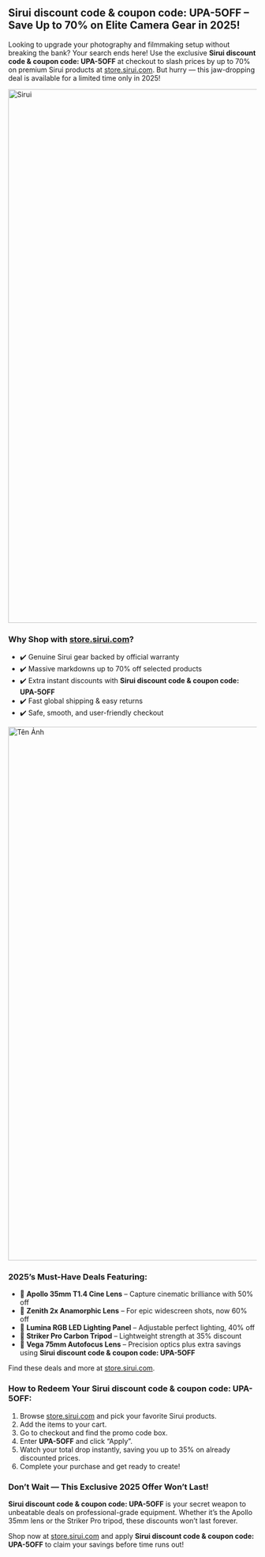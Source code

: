 <h2><strong>Sirui discount code & coupon code: UPA-5OFF – Save Up to 70% on Elite Camera Gear in 2025!</strong></h2>
<p>Looking to upgrade your photography and filmmaking setup without breaking the bank? Your search ends here! Use the exclusive <strong>Sirui discount code & coupon code: UPA-5OFF</strong> at checkout to slash prices by up to 70% on premium Sirui products at <a href="https://store.sirui.com/?sca_ref=8845442.lYfQapkN7X&utm_source=affiliates&utm_medium=uppromote&utm_campaign=8845442" target="_blank">store.sirui.com</a>. But hurry — this jaw-dropping deal is available for a limited time only in 2025!</p>
<img src="https://images.mirror-media.xyz/publication-images/-EA0HxVf3MamRzJ5gS83p.png?height=315&width=630" alt="Sirui" width="1080">
<h3>Why Shop with <a href="https://store.sirui.com/?sca_ref=8845442.lYfQapkN7X&utm_source=affiliates&utm_medium=uppromote&utm_campaign=8845442" target="_blank">store.sirui.com</a>?</h3>
<ul>
<li>✔️ Genuine Sirui gear backed by official warranty</li>
<li>✔️ Massive markdowns up to 70% off selected products</li>
<li>✔️ Extra instant discounts with <strong>Sirui discount code & coupon code: UPA-5OFF</strong></li>
<li>✔️ Fast global shipping & easy returns</li>
<li>✔️ Safe, smooth, and user-friendly checkout</li>
</ul>
<img src="https://images.mirror-media.xyz/publication-images/PmbB0Xmu87bC0DVzsmMwt.jpeg?height=540&width=1080" alt="Tên Ảnh" width="1080">
<h3>2025’s Must-Have Deals Featuring:</h3>
<ul>
<li>🎥 <strong>Apollo 35mm T1.4 Cine Lens</strong> – Capture cinematic brilliance with 50% off</li>
<li>🎥 <strong>Zenith 2x Anamorphic Lens</strong> – For epic widescreen shots, now 60% off</li>
<li>🎥 <strong>Lumina RGB LED Lighting Panel</strong> – Adjustable perfect lighting, 40% off</li>
<li>🎥 <strong>Striker Pro Carbon Tripod</strong> – Lightweight strength at 35% discount</li>
<li>🎥 <strong>Vega 75mm Autofocus Lens</strong> – Precision optics plus extra savings using <strong>Sirui discount code & coupon code: UPA-5OFF</strong></li>
</ul>
<p>Find these deals and more at <a href="https://store.sirui.com/?sca_ref=8845442.lYfQapkN7X&utm_source=affiliates&utm_medium=uppromote&utm_campaign=8845442" target="_blank">store.sirui.com</a>.</p>
<h3>How to Redeem Your <strong>Sirui discount code & coupon code: UPA-5OFF</strong>:</h3>
<ol>
<li>Browse <a href="https://store.sirui.com/?sca_ref=8845442.lYfQapkN7X&utm_source=affiliates&utm_medium=uppromote&utm_campaign=8845442" target="_blank">store.sirui.com</a> and pick your favorite Sirui products.</li>
<li>Add the items to your cart.</li>
<li>Go to checkout and find the promo code box.</li>
<li>Enter <strong>UPA-5OFF</strong> and click “Apply”.</li>
<li>Watch your total drop instantly, saving you up to 35% on already discounted prices.</li>
<li>Complete your purchase and get ready to create!</li>
</ol>
<h3>Don’t Wait — This Exclusive 2025 Offer Won’t Last!</h3>
<p><strong>Sirui discount code & coupon code: UPA-5OFF</strong> is your secret weapon to unbeatable deals on professional-grade equipment. Whether it’s the Apollo 35mm lens or the Striker Pro tripod, these discounts won’t last forever.</p>
<p>Shop now at <a href="https://store.sirui.com/?sca_ref=8845442.lYfQapkN7X&utm_source=affiliates&utm_medium=uppromote&utm_campaign=8845442" target="_blank">store.sirui.com</a> and apply <strong>Sirui discount code & coupon code: UPA-5OFF</strong> to claim your savings before time runs out!</p>
</body>
</html>
